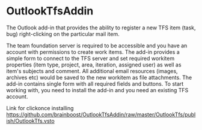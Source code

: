 OutlookTfsAddin
===============

The Outlook add-in that provides the ability to register a new TFS item (task, bug) right-clicking on the particular mail item.

The team foundation server is required to be accessible and you have an account with permissions to create work items. The add-in provides a simple form to connect to the TFS server and set required workitem properties (item type, project, area, iteration, assigned user) as well as item's subjects and comment. All additional email resources (images, archives etc) would be saved to the new workitem as file attachments. The add-in contains single form with all required fields and buttons. To start working with, you need to install the add-in and you need an existing TFS account. 

Link for clickonce installing https://github.com/brainboost/OutlookTfsAddin/raw/master/OutlookTfs/publish/OutlookTfs.vsto
